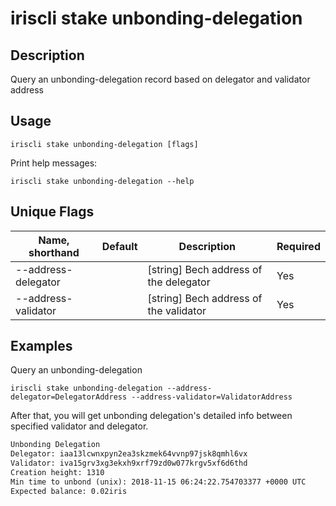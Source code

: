 # iriscli stake unbonding-delegation

## Description

Query an unbonding-delegation record based on delegator and validator address

## Usage

```
iriscli stake unbonding-delegation [flags]
```
Print help messages:
```
iriscli stake unbonding-delegation --help
```

## Unique Flags

| Name, shorthand     | Default                    | Description                                                         | Required |
| ------------------- | -------------------------- | ------------------------------------------------------------------- | -------- |
| --address-delegator |                            | [string] Bech address of the delegator                              | Yes      |
| --address-validator |                            | [string] Bech address of the validator                              | Yes      |


## Examples

Query an unbonding-delegation
```
iriscli stake unbonding-delegation --address-delegator=DelegatorAddress --address-validator=ValidatorAddress
```

After that, you will get unbonding delegation's detailed info between specified validator and delegator.

```txt
Unbonding Delegation
Delegator: iaa13lcwnxpyn2ea3skzmek64vvnp97jsk8qmhl6vx
Validator: iva15grv3xg3ekxh9xrf79zd0w077krgv5xf6d6thd
Creation height: 1310
Min time to unbond (unix): 2018-11-15 06:24:22.754703377 +0000 UTC
Expected balance: 0.02iris
```

